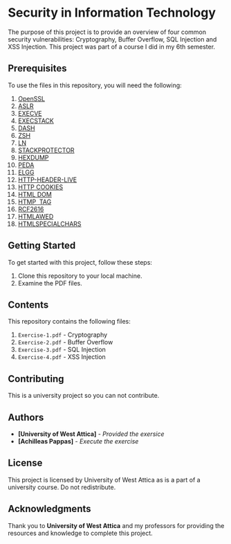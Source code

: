 # Security in Information Technology
The purpose of this project is to provide an overview of four common security vulnerabilities: Cryptography, Buffer Overflow, SQL Injection and XSS Injection. 
This project was part of a course I did in my 6th semester.

## Prerequisites
To use the files in this repository, you will need the following:
1. [OpenSSL](https://www.openssl.org/docs/man1.0.2/man3/bn.html)
2. [ASLR](https://www.networkworld.com/article/3331199/what-does-aslr-do-for-linux.html)
3. [EXECVE](https://man7.org/linux/man-pages/man2/execve.2.html)
4. [EXECSTACK](https://man7.org/linux/man-pages/man8/execstack.8.html)
5. [DASH](https://man7.org/linux/man-pages/man1/dash.1.html)
6. [ZSH](https://opensource.com/article/19/9/getting-started-zsh)
7. [LN](https://linuxize.com/post/how-to-create-symbolic-links-in-linux-using-the-ln-command/)
8. [STACKPROTECTOR](https://mudongliang.github.io/2016/05/24/stack-protector.html)
9. [HEXDUMP](https://man7.org/linux/man-pages/man1/hexdump.1.html)
10. [PEDA](https://github.com/longld/peda)
11. [ELGG](https://elgg.org/)
12. [HTTP-HEADER-LIVE](https://addons.mozilla.org/el/firefox/addon/http-header-live/)
13. [HTTP COOKIES](https://developer.mozilla.org/en-US/docs/Web/HTTP/Cookies)
14. [HTML DOM](https://www.w3schools.com/whatis/whatis_htmldom.asp)
15. [HTMP <img> TAG](https://www.w3schools.com/TAGS/tag_img.asp)
16. [RCF2616](https://www.w3.org/Protocols/rfc2616/rfc2616-sec5.html)
17. [HTMLAWED](https://sourceforge.net/projects/htmlawed/)
18. [HTMLSPECIALCHARS](https://www.php.net/manual/en/function.htmlspecialchars.php)

## Getting Started
To get started with this project, follow these steps:
1. Clone this repository to your local machine.
2. Examine the PDF files.

## Contents
This repository contains the following files:
1. `Exercise-1.pdf` - Cryptography
2. `Exercise-2.pdf` - Buffer Overflow
3. `Exercise-3.pdf` - SQL Injection
4. `Exercise-4.pdf` - XSS Injection

## Contributing

This is a university project so you can not contribute.

## Authors

* **[University of West Attica]** - *Provided the exersice*
* **[Achilleas Pappas]** - *Execute the exercise*

## License

This project is licensed by University of West Attica as is a part of a university course. Do not redistribute.

## Acknowledgments

Thank you to **University of West Attica** and my professors for providing the resources and knowledge to complete this project.
